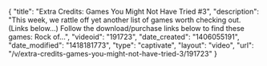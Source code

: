 {
    "title": "Extra Credits: Games You Might Not Have Tried #3",
    "description": "This week, we rattle off yet another list of games worth checking out. (Links below...) Follow the download\/purchase links below to find these games: Rock of...",
    "videoid": "191723",
    "date_created": "1406055191",
    "date_modified": "1418181773",
    "type": "captivate",
    "layout": "video",
    "url": "\/v\/extra-credits-games-you-might-not-have-tried-3\/191723"
}